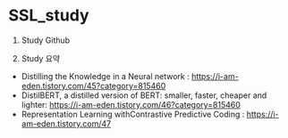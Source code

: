 # SSL_study  

1. Study Github  
  
2. Study 요약  
- Distilling the Knowledge in a Neural network : https://i-am-eden.tistory.com/45?category=815460  
- DistilBERT, a distilled version of BERT: smaller, faster, cheaper and lighter: https://i-am-eden.tistory.com/46?category=815460  
- Representation Learning withContrastive Predictive Coding : https://i-am-eden.tistory.com/47  
